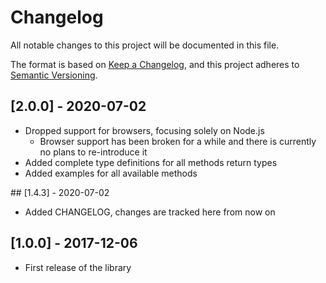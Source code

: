# Changelog
All notable changes to this project will be documented in this file.

The format is based on [Keep a Changelog](https://keepachangelog.com/en/1.0.0/),
and this project adheres to
[Semantic Versioning](https://semver.org/spec/v2.0.0.html).

## [2.0.0] - 2020-07-02
* Dropped support for browsers, focusing solely on Node.js
    * Browser support has been broken for a while and there is currently no
    plans to re-introduce it
* Added complete type definitions for all methods return types
* Added examples for all available methods

## [1.4.3] - 2020-07-02
* Added CHANGELOG, changes are tracked here from now on

## [1.0.0] - 2017-12-06
* First release of the library
